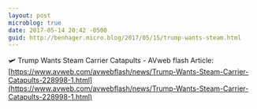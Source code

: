 ```yaml
---
layout: post
microblog: true
date: 2017-05-14 20:42 -0500
guid: http://benhager.micro.blog/2017/05/15/trump-wants-steam.html
---
```

🛩 Trump Wants Steam Carrier Catapults - AVweb flash Article: [https://www.avweb.com/avwebflash/news/Trump-Wants-Steam-Carrier-Catapults-228998-1.html](https://www.avweb.com/avwebflash/news/Trump-Wants-Steam-Carrier-Catapults-228998-1.html)
